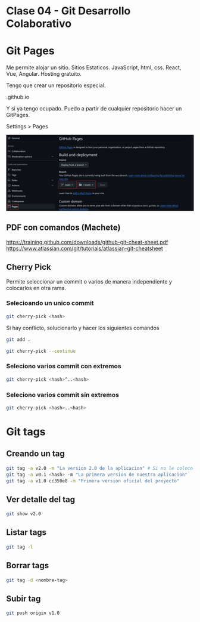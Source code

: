 # Clase 04 - Git Desarrollo Colaborativo

# Git Pages
Me permite alojar un sitio. Sitios Estaticos. JavaScript, html, css. React, Vue, Angular. Hosting gratuito.

Tengo que crear un repositorio especial. 

<nombre-cuenta-github>.github.io

Y si ya tengo ocupado. Puedo a partir de cualquier repositorio hacer un GitPages.

Settings > Pages

![Github](_ref/gitpages.png)

## PDF con comandos (Machete)

<https://training.github.com/downloads/github-git-cheat-sheet.pdf>
<https://www.atlassian.com/git/tutorials/atlassian-git-cheatsheet>

## Cherry Pick
Permite seleccionar un commit  o varios de manera independiente y colocarlos en otra rama.

### Selecioando un unico commit

```sh
git cherry-pick <hash>
```

Si hay conflicto, solucionarlo y hacer los siguientes comandos

```sh
git add .
```

```sh
git cherry-pick --continue
```

### Seleciono varios commit con extremos

```sh
git cherry-pick <hash>^..<hash>
```

### Seleciono varios commit sin extremos

```sh
git cherry-pick <hash>..<hash>
```

# Git tags

## Creando un tag

```sh
git tag -a v2.0 -m "La version 2.0 de la aplicacion" # Si no le coloco hash me crea la etiqueta en el ultimo commit de la rama en la que estoy
git tag -a v0.1 <hash> -m "La primera version de nuestra aplicacion"
git tag -a v1.0 cc350e8 -m "Primera version oficial del proyecto"
```

## Ver detalle del tag

```sh
git show v2.0
```

## Listar tags

```sh
git tag -l
```

## Borrar tags

```sh
git tag -d <nombre-tag>
```

## Subir tag

```sh
git push origin v1.0
```